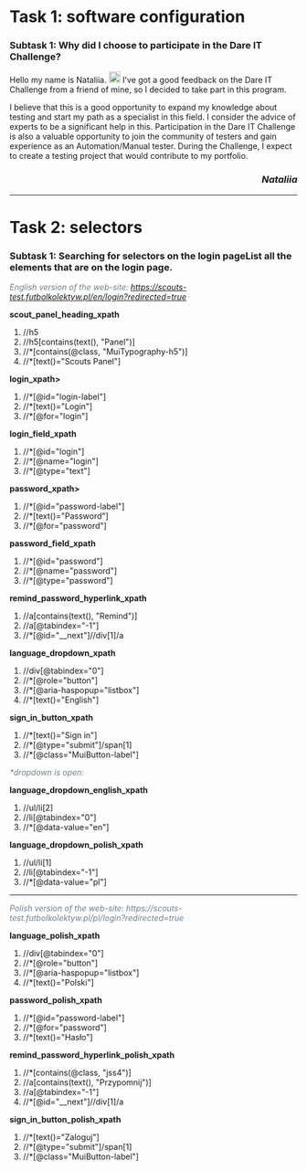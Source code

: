 # Task 1: software configuration #
<h3>Subtask 1: Why did I choose to participate in the Dare IT Challenge?</h3> 
<p> Hello my name is Nataliia. 
<img src="https://github.githubassets.com/images/icons/emoji/unicode/1f44b.png" width="20px" alt="wave"/>
I've got a good feedback on the Dare IT Challenge from a friend of mine, so I decided to take part in this program.</p>
<p>I believe that this is a good opportunity to expand my knowledge about testing and start my path as a specialist in this field. I consider the advice of experts to be a significant help in this. Participation in the Dare IT Challenge is also a valuable opportunity to join the community of testers and gain experience as an Automation/Manual tester. During the Challenge, I expect to create a testing project that would contribute to my portfolio.</p>

<h3 style="text-align:right"><i>Nataliia</i></h3>

<hr>

# Task 2: selectors #
<h3>Subtask 1: Searching for selectors on the login pageList all the elements that are on the login page.</h3>

<span style="color: slategray"> <i>English version of the web-site: https://scouts-test.futbolkolektyw.pl/en/login?redirected=true</i></span>

<b>scout_panel_heading_xpath</b>
<ol>
<li>//h5</li>
<li>//h5[contains(text(), "Panel")]</li>
<li>//*[contains(@class, "MuiTypography-h5")]</li>
<li>//*[text()="Scouts Panel"]</li>
</ol>

<b>login_xpath></b>
<ol>
<li>//*[@id="login-label"]</li>
<li>//*[text()="Login"]</li>
<li>//*[@for="login"]</li>
</ol>

<b>login_field_xpath</b>
<ol>
<li>//*[@id="login"]</li>
<li>//*[@name="login"]</li>
<li>//*[@type="text"]</li>
</ol>

<b>password_xpath></b>
<ol>
<li>//*[@id="password-label"]</li>
<li>//*[text()="Password"]</li>
<li>//*[@for="password"]</li>
</ol>

<b>password_field_xpath</b>
<ol>
<li>//*[@id="password"]</li>
<li>//*[@name="password"]</li>
<li>//*[@type="password"]</li>
</ol>

<b>remind_password_hyperlink_xpath</b>
<ol>
<li>//a[contains(text(), "Remind")]</li>
<li>//a[@tabindex="-1"]</li>
<li>//*[@id="__next"]//div[1]/a</li>
</ol>

<b>language_dropdown_xpath</b>
<ol>
<li>//div[@tabindex="0"]</li>
<li>//*[@role="button"]</li>
<li>//*[@aria-haspopup="listbox"]</li>
<li>//*[text()="English"]</li>
</ol>

<b>sign_in_button_xpath</b>
<ol>
<li>//*[text()="Sign in"]</li>
<li>//*[@type="submit"]/span[1]</li>
<li>//*[@class="MuiButton-label"]</li>
</ol>


<span style="color: slategray"><i>*dropdown is open:</i></span>

<b>language_dropdown_english_xpath</b>
<ol>
<li>//ul/li[2]</li>
<li>//li[@tabindex="0"]</li>
<li>//*[@data-value="en"]</li>
</ol>

<b>language_dropdown_polish_xpath</b>
<ol>
<li>//ul/li[1]</li>
<li>//li[@tabindex="-1"]</li>
<li>//*[@data-value="pl"]</li>
</ol>

<hr>
<span style="color: slategray"> <i>Polish version of the web-site: https://scouts-test.futbolkolektyw.pl/pl/login?redirected=true</i></span>
<p></p>
<b>language_polish_xpath</b>
<ol>
<li>//div[@tabindex="0"]</li>
<li>//*[@role="button"]</li>
<li>//*[@aria-haspopup="listbox"]</li>
<li>//*[text()="Polski"]</li>
</ol>

<b>password_polish_xpath</b>
<ol>
<li>//*[@id="password-label"]</li>
<li>//*[@for="password"]</li>
<li>//*[text()="Hasło"]</li>
</ol>

<b>remind_password_hyperlink_polish_xpath</b>
<ol>
<li>//*[contains(@class, "jss4")]</li>
<li>//a[contains(text(), "Przypomnij")]</li>
<li>//a[@tabindex="-1"]</li>
<li>//*[@id="__next"]//div[1]/a</li>
</ol>

<b>sign_in_button_polish_xpath</b>
<ol>
<li>//*[text()="Zaloguj"]</li>
<li>//*[@type="submit"]/span[1]</li>
<li>//*[@class="MuiButton-label"]</li>
</ol>

